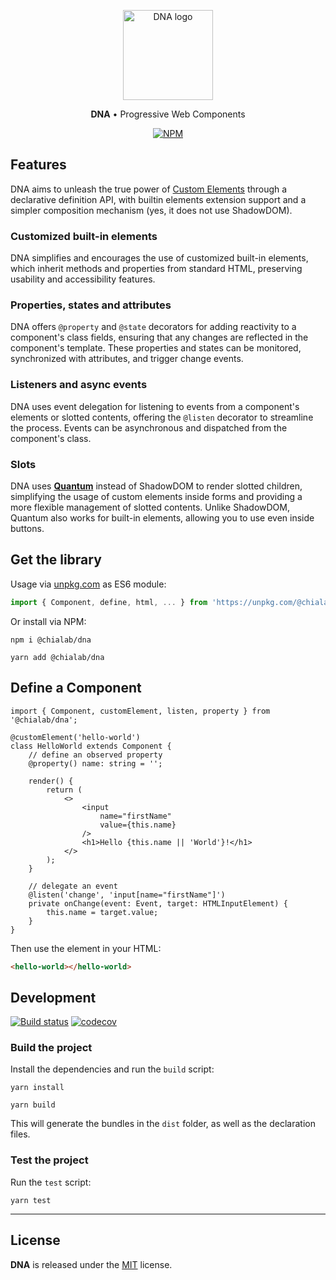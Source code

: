 <p align="center">
    <a href="https://chialab.github.io/dna/">
        <img alt="DNA logo" width="144" height="144" src="https://raw.githack.com/chialab/dna/main/logo.svg" />
    </a>
</p>

<p align="center">
    <strong>DNA</strong> • Progressive Web Components
</p>

<p align="center">
    <a href="https://www.npmjs.com/package/@chialab/dna"><img alt="NPM" src="https://img.shields.io/npm/v/@chialab/dna.svg"></a>
</p>

## Features

DNA aims to unleash the true power of [Custom Elements](https://developer.mozilla.org/en-US/docs/Web/API/Web_components/Using_custom_elements) through a declarative definition API, with builtin elements extension support and a simpler composition mechanism (yes, it does not use ShadowDOM).

### Customized built-in elements

DNA simplifies and encourages the use of customized built-in elements, which inherit methods and properties from standard HTML, preserving usability and accessibility features.

### Properties, states and attributes

DNA offers `@property` and `@state` decorators for adding reactivity to a component's class fields, ensuring that any changes are reflected in the component's template. These properties and states can be monitored, synchronized with attributes, and trigger change events.

### Listeners and async events

DNA uses event delegation for listening to events from a component's elements or slotted contents, offering the `@listen` decorator to streamline the process. Events can be asynchronous and dispatched from the component's class.

### Slots

DNA uses [**Quantum**](https://chialab.github.io/quantum/) instead of ShadowDOM to render slotted children, simplifying the usage of custom elements inside forms and providing a more flexible management of slotted contents. Unlike ShadowDOM, Quantum also works for built-in elements, allowing you to use <slot> even inside buttons.

## Get the library

Usage via [unpkg.com](https://unpkg.com/) as ES6 module:

```js
import { Component, define, html, ... } from 'https://unpkg.com/@chialab/dna?module';
```

Or install via NPM:

```
npm i @chialab/dna
```

```
yarn add @chialab/dna
```

## Define a Component

```tsx
import { Component, customElement, listen, property } from '@chialab/dna';

@customElement('hello-world')
class HelloWorld extends Component {
    // define an observed property
    @property() name: string = '';

    render() {
        return (
            <>
                <input
                    name="firstName"
                    value={this.name}
                />
                <h1>Hello {this.name || 'World'}!</h1>
            </>
        );
    }

    // delegate an event
    @listen('change', 'input[name="firstName"]')
    private onChange(event: Event, target: HTMLInputElement) {
        this.name = target.value;
    }
}
```

Then use the element in your HTML:

```html
<hello-world></hello-world>
```

## Development

[![Build status](https://github.com/chialab/dna/workflows/Main/badge.svg)](https://github.com/chialab/dna/actions?query=workflow%3AMain)
[![codecov](https://codecov.io/gh/chialab/dna/branch/main/graph/badge.svg)](https://codecov.io/gh/chialab/dna)

### Build the project

Install the dependencies and run the `build` script:

```
yarn install
```

```
yarn build
```

This will generate the bundles in the `dist` folder, as well as the declaration files.

### Test the project

Run the `test` script:

```
yarn test
```

---

## License

**DNA** is released under the [MIT](https://github.com/chialab/dna/blob/main/LICENSE) license.
